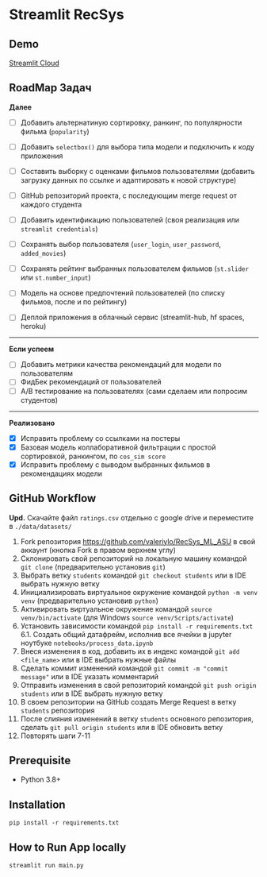 # Streamlit RecSys

## Demo
[Streamlit Cloud]()

## RoadMap Задач

**Далее**
- [ ] Добавить альтернатиную сортировку, ранкинг, по популярности фильма (`popularity`)
- [ ] Добавить `selectbox()` для выбора типа модели и подключить к коду приложения

- [ ] Составить выборку с оценками фильмов пользователями (добавить загрузку данных по ссылке и адаптировать к новой структуре)
- [ ] GitHub репозиторий проекта, с последующим merge request от каждого студента
- [ ] Добавить идентификацию пользователей (своя реализация или `streamlit credentials`)
- [ ] Сохранять выбор пользователя (`user_login`, `user_password`, `added_movies`)
- [ ] Сохранять рейтинг выбранных пользователем фильмов (`st.slider` или `st.number_input`)
- [ ] Модель на основе предпочтений пользователей (по списку фильмов, после и по рейтингу)
- [ ] Деплой приложения в облачный сервис (streamlit-hub, hf spaces, heroku)

---
**Если успеем**
- [ ] Добавить метрики качества рекомендаций для модели по пользователям
- [ ] ФидБек рекомендаций от пользователей
- [ ] A/B тестирование на пользователях (сами сделаем или попросим студентов)

---
**Реализовано**
- [x] Исправить проблему со ссылками на постеры
- [x] Базовая модель коллаборативной фильтрации с простой сортировкой, ранкингом, по `cos_sim score`
- [x] Исправить проблему с выводом выбранных фильмов в рекомендациях модели

## GitHub Workflow
**Upd.** Скачайте файл `ratings.csv` отдельно с google drive и переместите в `./data/datasets/`

1. Fork репозитория https://github.com/valeriylo/RecSys_ML_ASU в свой аккаунт (кнопка Fork в правом верхнем углу)
2. Склонировать свой репозиторий на локальную машину командой `git clone` (предварительно установив `git`)
3. Выбрать ветку `students` командой `git checkout students` или в IDE выбрать нужную ветку
4. Инициализировать виртуальное окружение командой `python -m venv venv` (предварительно установив `python`)
5. Активировать виртуальное окружение командой `source venv/bin/activate` (для Windows `source venv/Scripts/activate`)
6. Установить зависимости командой `pip install -r requirements.txt`
6.1. Создать общий датафрейм, исполнив все ячейки в jupyter ноутбуке `notebooks/process_data.ipynb`
7. Внеся изменения в код, добавить их в индекс командой `git add <file_name>` или в IDE выбрать нужные файлы
8. Сделать коммит изменений командой `git commit -m "commit message"` или в IDE указать комментарий
9. Отправить изменения в свой репозиторий командой `git push origin students` или в IDE выбрать нужную ветку
10. В своем репозитории на GitHub создать Merge Request в ветку `students` репозитория
11. После слияния изменений в ветку `students` основного репозитория, сделать `git pull origin students` или в IDE обновить ветку
12. Повторять шаги 7-11


## Prerequisite

- Python 3.8+

## Installation

```
pip install -r requirements.txt
```

## How to Run App locally

```
streamlit run main.py
```

